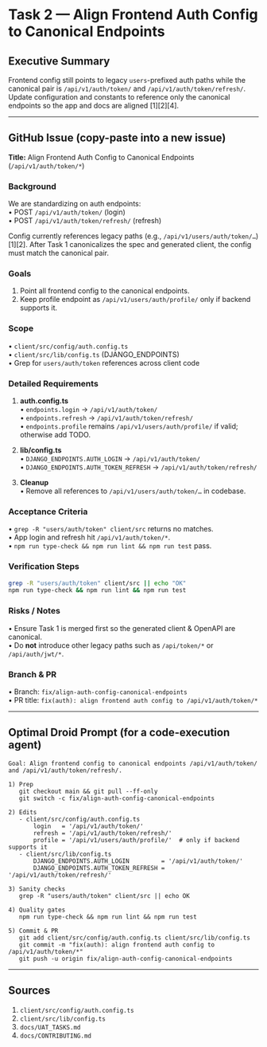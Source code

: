 # Task 2 — Align Frontend Auth Config to Canonical Endpoints

## Executive Summary
Frontend config still points to legacy `users`-prefixed auth paths while the canonical pair is `/api/v1/auth/token/` and `/api/v1/auth/token/refresh/`. Update configuration and constants to reference only the canonical endpoints so the app and docs are aligned [1][2][4].

---

## GitHub Issue (copy-paste into a new issue)

**Title:** Align Frontend Auth Config to Canonical Endpoints (`/api/v1/auth/token/*`)

### Background
We are standardizing on auth endpoints:  
• POST `/api/v1/auth/token/` (login)  
• POST `/api/v1/auth/token/refresh/` (refresh)

Config currently references legacy paths (e.g., `/api/v1/users/auth/token/…`) [1][2]. After Task 1 canonicalizes the spec and generated client, the config must match the canonical pair.

### Goals
1. Point all frontend config to the canonical endpoints.  
2. Keep profile endpoint as `/api/v1/users/auth/profile/` only if backend supports it.

### Scope
• `client/src/config/auth.config.ts`  
• `client/src/lib/config.ts` (DJANGO_ENDPOINTS)  
• Grep for `users/auth/token` references across client code

### Detailed Requirements
1. **auth.config.ts**  
   • `endpoints.login` → `/api/v1/auth/token/`  
   • `endpoints.refresh` → `/api/v1/auth/token/refresh/`  
   • `endpoints.profile` remains `/api/v1/users/auth/profile/` if valid; otherwise add TODO.

2. **lib/config.ts**  
   • `DJANGO_ENDPOINTS.AUTH_LOGIN` → `/api/v1/auth/token/`  
   • `DJANGO_ENDPOINTS.AUTH_TOKEN_REFRESH` → `/api/v1/auth/token/refresh/`

3. **Cleanup**  
   • Remove all references to `/api/v1/users/auth/token/…` in codebase.

### Acceptance Criteria
• `grep -R "users/auth/token" client/src` returns no matches.  
• App login and refresh hit `/api/v1/auth/token/*`.  
• `npm run type-check && npm run lint && npm run test` pass.

### Verification Steps
```bash
grep -R "users/auth/token" client/src || echo "OK"
npm run type-check && npm run lint && npm run test
```

### Risks / Notes
• Ensure Task 1 is merged first so the generated client & OpenAPI are canonical.  
• Do **not** introduce other legacy paths such as `/api/token/*` or `/api/auth/jwt/*`.

### Branch & PR
• Branch: `fix/align-auth-config-canonical-endpoints`  
• PR title: `fix(auth): align frontend auth config to /api/v1/auth/token/*`

---

## Optimal Droid Prompt (for a code-execution agent)

```
Goal: Align frontend config to canonical endpoints /api/v1/auth/token/ and /api/v1/auth/token/refresh/.

1) Prep
   git checkout main && git pull --ff-only
   git switch -c fix/align-auth-config-canonical-endpoints

2) Edits
   - client/src/config/auth.config.ts
       login   = '/api/v1/auth/token/'
       refresh = '/api/v1/auth/token/refresh/'
       profile = '/api/v1/users/auth/profile/'  # only if backend supports it
   - client/src/lib/config.ts
       DJANGO_ENDPOINTS.AUTH_LOGIN         = '/api/v1/auth/token/'
       DJANGO_ENDPOINTS.AUTH_TOKEN_REFRESH = '/api/v1/auth/token/refresh/'

3) Sanity checks
   grep -R "users/auth/token" client/src || echo OK

4) Quality gates
   npm run type-check && npm run lint && npm run test

5) Commit & PR
   git add client/src/config/auth.config.ts client/src/lib/config.ts
   git commit -m "fix(auth): align frontend auth config to /api/v1/auth/token/*"
   git push -u origin fix/align-auth-config-canonical-endpoints
```

---

## Sources
1. `client/src/config/auth.config.ts`  
2. `client/src/lib/config.ts`  
3. `docs/UAT_TASKS.md`  
4. `docs/CONTRIBUTING.md`
